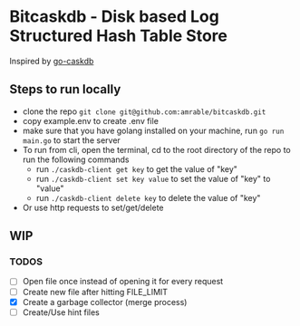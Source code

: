# Bitcaskdb - Disk based Log Structured Hash Table Store

Inspired by [go-caskdb](https://github.com/avinassh/go-caskdb/tree/final)

## Steps to run locally
- clone the repo `git clone git@github.com:amrable/bitcaskdb.git`
- copy example.env to create .env file
- make sure that you have golang installed on your machine, run `go run main.go` to start the server
- To run from cli, open the terminal, cd to the root directory of the repo to run the following commands
  - run `./caskdb-client get key` to get the value of "key"
  - run `./caskdb-client set key value` to set the value of "key" to "value"
  - run `./caskdb-client delete key` to delete the value of "key"
- Or use http requests to set/get/delete

## WIP

### TODOS
- [ ] Open file once instead of opening it for every request
- [ ] Create new file after hitting FILE_LIMIT
- [X] Create a garbage collector (merge process)
- [ ] Create/Use hint files
